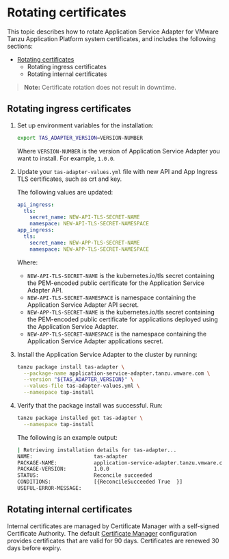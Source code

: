 # Rotating certificates

This topic describes how to rotate Application Service Adapter for VMware Tanzu Application Platform system certificates, and includes the following sections:

- [Rotating certificates](#rotating-certificates)
  - [<a id="rotating-ingress-certificates"></a>Rotating ingress certificates](#rotating-ingress-certificates)
  - [<a id="rotating-internal-certificates"></a>Rotating internal certificates](#rotating-internal-certificates)

> **Note:** Certificate rotation does not result in downtime.

## <a id="rotating-ingress-certificates"></a>Rotating ingress certificates

1. Set up environment variables for the installation:

    ```bash
    export TAS_ADAPTER_VERSION=VERSION-NUMBER
    ```

    Where `VERSION-NUMBER` is the version of Application Service Adapter you want to install. For example, `1.0.0`.

2. Update your `tas-adapter-values.yml` file with new API and App Ingress TLS certificates, such as crt and key.

    The following values are updated:

    ```yaml
    api_ingress:
      tls:
        secret_name: NEW-API-TLS-SECRET-NAME
        namespace: NEW-API-TLS-SECRET-NAMESPACE
    app_ingress:
      tls:
        secret_name: NEW-APP-TLS-SECRET-NAME
        namespace: NEW-APP-TLS-SECRET-NAMESPACE
    ```

    Where:

    - `NEW-API-TLS-SECRET-NAME` is the kubernetes.io/tls secret containing the PEM-encoded public certificate for the Application Service Adapter API.
    - `NEW-API-TLS-SECRET-NAMESPACE` is namespace containing the Application Service Adapter API secret.
    - `NEW-APP-TLS-SECRET-NAME` is the kubernetes.io/tls secret containing the PEM-encoded public certificate for applications deployed using the Application Service Adapter.
    - `NEW-APP-TLS-SECRET-NAMESPACE` is the namespace containing the Application Service Adapter applications secret.

3. Install the Application Service Adapter to the cluster by running:

    ```bash
    tanzu package install tas-adapter \
      --package-name application-service-adapter.tanzu.vmware.com \
      --version "${TAS_ADAPTER_VERSION}" \
      --values-file tas-adapter-values.yml \
      --namespace tap-install
    ```

4. Verify that the package install was successful. Run:

    ```bash
    tanzu package installed get tas-adapter \
      --namespace tap-install
    ```

   The following is an example output:

    ```bash
    | Retrieving installation details for tas-adapter...
    NAME:                    tas-adapter
    PACKAGE-NAME:            application-service-adapter.tanzu.vmware.com
    PACKAGE-VERSION:         1.0.0
    STATUS:                  Reconcile succeeded
    CONDITIONS:              [{ReconcileSucceeded True  }]
    USEFUL-ERROR-MESSAGE:
    ```

## <a id="rotating-internal-certificates"></a>Rotating internal certificates

Internal certificates are managed by Certificate Manager with a self-signed Certificate Authority. The default [Certificate Manager](https://cert-manager.io/docs/reference/api-docs/#cert-manager.io/v1.CertificateSpec) configuration provides certificates that are valid for 90 days. Certificates are renewed 30 days before expiry.
